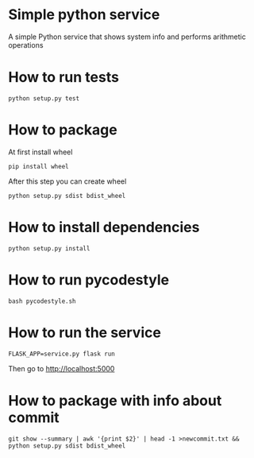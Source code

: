 # Simple python service
A simple Python service that shows system info and performs arithmetic operations 

# How to run tests
```
python setup.py test
```

# How to package
At first install wheel
```
pip install wheel
```
After this step you can create wheel
```
python setup.py sdist bdist_wheel
```

# How to install dependencies
```
python setup.py install
```
# How to run pycodestyle
```
bash pycodestyle.sh
```
# How to run the service
```
FLASK_APP=service.py flask run
```
Then go to [http://localhost:5000](http://localhost:5000)

# How to package with info about commit
```
git show --summary | awk '{print $2}' | head -1 >newcommit.txt && python setup.py sdist bdist_wheel
```
